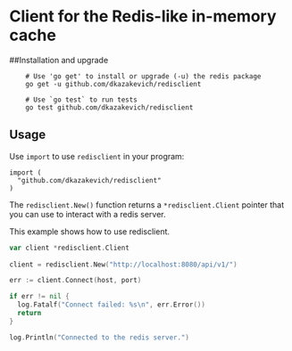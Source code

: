 # Client for the Redis-like in-memory cache

##Installation and upgrade

```
    # Use 'go get' to install or upgrade (-u) the redis package
    go get -u github.com/dkazakevich/redisclient
    
    # Use `go test` to run tests
    go test github.com/dkazakevich/redisclient
```

## Usage

Use `import` to use `redisclient` in your program:

```
import (
  "github.com/dkazakevich/redisclient"
)
```

The `redisclient.New()` function returns a `*redisclient.Client` pointer that you can use
to interact with a redis server.

This example shows how to use redisclient.

```go
var client *redisclient.Client
	
client = redisclient.New("http://localhost:8080/api/v1/")

err := client.Connect(host, port)

if err != nil {
  log.Fatalf("Connect failed: %s\n", err.Error())
  return
}

log.Println("Connected to the redis server.")


```